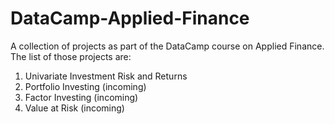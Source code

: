 # DataCamp-Applied-Finance
A collection of projects as part of the DataCamp course on Applied Finance. The list of those projects are:
1. Univariate Investment Risk and Returns
2. Portfolio Investing (incoming)
3. Factor Investing (incoming)
4. Value at Risk (incoming)
